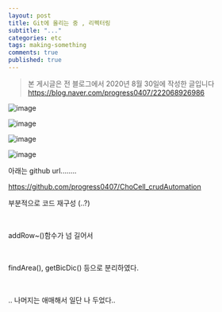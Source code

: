 ```yaml
---
layout: post
title: Git에 올리는 중 , 리펙터링
subtitle: "..."
categories: etc
tags: making-something
comments: true
published: true
---
```


> 본 게시글은 전 블로그에서 2020년 8월 30일에 작성한 글입니다
> https://blog.naver.com/progress0407/222068926986

![image](https://user-images.githubusercontent.com/66164361/138998108-19940fd5-8215-4244-b1ad-6764f9bf31f7.png)

![image](https://user-images.githubusercontent.com/66164361/138997933-8f8c012f-2dec-42e2-9259-6a24cfe90afb.png)

![image](https://user-images.githubusercontent.com/66164361/138997947-ae0b6209-86ff-45c3-a38e-3a33d01bdec4.png)

![image](https://user-images.githubusercontent.com/66164361/138997997-615bf989-e970-4751-8111-6bca0dc95613.png)

아래는 github url........

https://github.com/progress0407/ChoCell_crudAutomation

부분적으로 코드 재구성 (..?)

​

addRow~()함수가 넘 길어서

​

findArea(), getBicDic() 등으로 분리하였다.

​

.. 나머지는 애매해서 일단 나 두었다..
